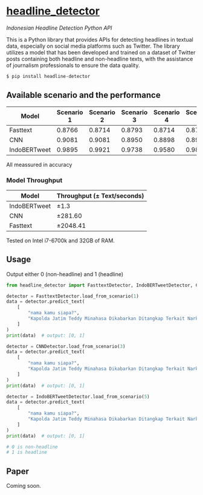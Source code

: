 # [headline_detector](https://github.com/kaenova/headline_detector)

_Indonesian Headline Detection Python API_

This is a Python library that provides APIs for detecting headlines in textual data, especially on social media platforms such as Twitter. The library utilizes a model that has been developed and trained on a dataset of Twitter posts containing both headline and non-headline texts, with the assistance of journalism professionals to ensure the data quality.

```sh
$ pip install headline-detector
```

## Available scenario and the performance

| Model        | Scenario 1 | Scenario 2 | Scenario 3 | Scenario 4 | Scenario 5 | Scenario 6 |
| ------------ | ---------- | ---------- | ---------- | ---------- | ---------- | ---------- |
| Fasttext     | 0.8766     | 0.8714     | 0.8793     | 0.8714     | 0.8714     | 0.8661     |
| CNN          | 0.9081     | 0.9081     | 0.8950     | 0.8898     | 0.8950     | 0.8898     |
| IndoBERTweet | 0.9895     | 0.9921     | 0.9738     | 0.9580     | 0.9843     | 0.9685     |

All meassured in accuracy

### Model Throughput

| Model        | Throughput (± Text/seconds) |
| ------------ | --------------------------- |
| IndoBERTweet | ±1.3                        |
| CNN          | ±281.60                     |
| Fasttext     | ±2048.41                    |

Tested on Intel i7-6700k and 32GB of RAM.

## Usage

Output either 0 (non-headline) and 1 (headline)

```python
from headline_detector import FasttextDetector, IndoBERTweetDetector, CNNDetector

detector = FasttextDetector.load_from_scenario(1)
data = detector.predict_text(
    [
        "nama kamu siapa?",
        "Kapolda Jatim Teddy Minahasa Dikabarkan Ditangkap Terkait Narkoba  https://t.co/LD9X6VFaUR",
    ]
)
print(data)  # output: [0, 1]

detector = CNNDetector.load_from_scenario(3)
data = detector.predict_text(
    [
        "nama kamu siapa?",
        "Kapolda Jatim Teddy Minahasa Dikabarkan Ditangkap Terkait Narkoba  https://t.co/LD9X6VFaUR",
    ]
)
print(data)  # output: [0, 1]

detector = IndoBERTweetDetector.load_from_scenario(5)
data = detector.predict_text(
    [
        "nama kamu siapa?",
        "Kapolda Jatim Teddy Minahasa Dikabarkan Ditangkap Terkait Narkoba  https://t.co/LD9X6VFaUR",
    ]
)
print(data)  # output: [0, 1]

# 0 is non-headline
# 1 is headline
```

## Paper

Coming soon.
